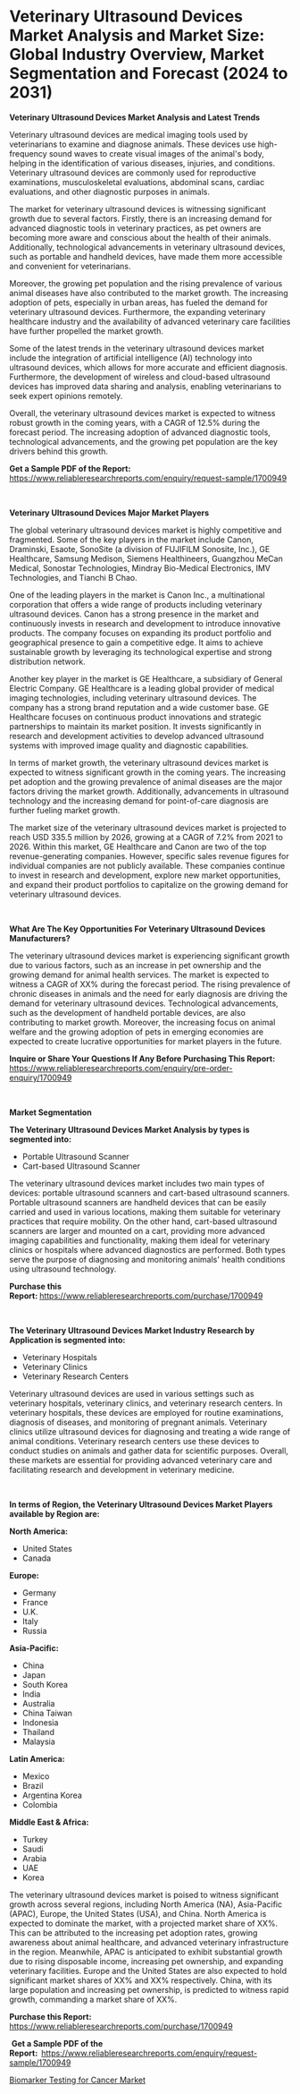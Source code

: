 <p><h1>Veterinary Ultrasound Devices Market Analysis and Market Size: Global Industry Overview, Market Segmentation and Forecast (2024 to 2031)</h1></p><p><strong>Veterinary Ultrasound Devices Market Analysis and Latest Trends</strong></p>
<p><p>Veterinary ultrasound devices are medical imaging tools used by veterinarians to examine and diagnose animals. These devices use high-frequency sound waves to create visual images of the animal's body, helping in the identification of various diseases, injuries, and conditions. Veterinary ultrasound devices are commonly used for reproductive examinations, musculoskeletal evaluations, abdominal scans, cardiac evaluations, and other diagnostic purposes in animals.</p><p>The market for veterinary ultrasound devices is witnessing significant growth due to several factors. Firstly, there is an increasing demand for advanced diagnostic tools in veterinary practices, as pet owners are becoming more aware and conscious about the health of their animals. Additionally, technological advancements in veterinary ultrasound devices, such as portable and handheld devices, have made them more accessible and convenient for veterinarians.</p><p>Moreover, the growing pet population and the rising prevalence of various animal diseases have also contributed to the market growth. The increasing adoption of pets, especially in urban areas, has fueled the demand for veterinary ultrasound devices. Furthermore, the expanding veterinary healthcare industry and the availability of advanced veterinary care facilities have further propelled the market growth.</p><p>Some of the latest trends in the veterinary ultrasound devices market include the integration of artificial intelligence (AI) technology into ultrasound devices, which allows for more accurate and efficient diagnosis. Furthermore, the development of wireless and cloud-based ultrasound devices has improved data sharing and analysis, enabling veterinarians to seek expert opinions remotely.</p><p>Overall, the veterinary ultrasound devices market is expected to witness robust growth in the coming years, with a CAGR of 12.5% during the forecast period. The increasing adoption of advanced diagnostic tools, technological advancements, and the growing pet population are the key drivers behind this growth.</p></p>
<p><strong>Get a Sample PDF of the Report:&nbsp;</strong> <a href="https://www.reliableresearchreports.com/enquiry/request-sample/1700949">https://www.reliableresearchreports.com/enquiry/request-sample/1700949</a></p>
<p>&nbsp;</p>
<p><strong>Veterinary Ultrasound Devices Major Market Players</strong></p>
<p><p>The global veterinary ultrasound devices market is highly competitive and fragmented. Some of the key players in the market include Canon, Draminski, Esaote, SonoSite (a division of FUJIFILM Sonosite, Inc.), GE Healthcare, Samsung Medison, Siemens Healthineers, Guangzhou MeCan Medical, Sonostar Technologies, Mindray Bio-Medical Electronics, IMV Technologies, and Tianchi B Chao. </p><p>One of the leading players in the market is Canon Inc., a multinational corporation that offers a wide range of products including veterinary ultrasound devices. Canon has a strong presence in the market and continuously invests in research and development to introduce innovative products. The company focuses on expanding its product portfolio and geographical presence to gain a competitive edge. It aims to achieve sustainable growth by leveraging its technological expertise and strong distribution network.</p><p>Another key player in the market is GE Healthcare, a subsidiary of General Electric Company. GE Healthcare is a leading global provider of medical imaging technologies, including veterinary ultrasound devices. The company has a strong brand reputation and a wide customer base. GE Healthcare focuses on continuous product innovations and strategic partnerships to maintain its market position. It invests significantly in research and development activities to develop advanced ultrasound systems with improved image quality and diagnostic capabilities.</p><p>In terms of market growth, the veterinary ultrasound devices market is expected to witness significant growth in the coming years. The increasing pet adoption and the growing prevalence of animal diseases are the major factors driving the market growth. Additionally, advancements in ultrasound technology and the increasing demand for point-of-care diagnosis are further fueling market growth.</p><p>The market size of the veterinary ultrasound devices market is projected to reach USD 335.5 million by 2026, growing at a CAGR of 7.2% from 2021 to 2026. Within this market, GE Healthcare and Canon are two of the top revenue-generating companies. However, specific sales revenue figures for individual companies are not publicly available. These companies continue to invest in research and development, explore new market opportunities, and expand their product portfolios to capitalize on the growing demand for veterinary ultrasound devices.</p></p>
<p>&nbsp;</p>
<p><strong>What Are The Key Opportunities For Veterinary Ultrasound Devices Manufacturers?</strong></p>
<p><p>The veterinary ultrasound devices market is experiencing significant growth due to various factors, such as an increase in pet ownership and the growing demand for animal health services. The market is expected to witness a CAGR of XX% during the forecast period. The rising prevalence of chronic diseases in animals and the need for early diagnosis are driving the demand for veterinary ultrasound devices. Technological advancements, such as the development of handheld portable devices, are also contributing to market growth. Moreover, the increasing focus on animal welfare and the growing adoption of pets in emerging economies are expected to create lucrative opportunities for market players in the future.</p></p>
<p><strong>Inquire or Share Your Questions If Any Before Purchasing This Report:</strong> <a href="https://www.reliableresearchreports.com/enquiry/pre-order-enquiry/1700949">https://www.reliableresearchreports.com/enquiry/pre-order-enquiry/1700949</a></p>
<p>&nbsp;</p>
<p><strong>Market Segmentation</strong></p>
<p><strong>The Veterinary Ultrasound Devices Market Analysis by types is segmented into:</strong></p>
<p><ul><li>Portable Ultrasound Scanner</li><li>Cart-based Ultrasound Scanner</li></ul></p>
<p><p>The veterinary ultrasound devices market includes two main types of devices: portable ultrasound scanners and cart-based ultrasound scanners. Portable ultrasound scanners are handheld devices that can be easily carried and used in various locations, making them suitable for veterinary practices that require mobility. On the other hand, cart-based ultrasound scanners are larger and mounted on a cart, providing more advanced imaging capabilities and functionality, making them ideal for veterinary clinics or hospitals where advanced diagnostics are performed. Both types serve the purpose of diagnosing and monitoring animals' health conditions using ultrasound technology.</p></p>
<p><strong>Purchase this Report:&nbsp;</strong><a href="https://www.reliableresearchreports.com/purchase/1700949">https://www.reliableresearchreports.com/purchase/1700949</a></p>
<p>&nbsp;</p>
<p><strong>The Veterinary Ultrasound Devices Market Industry Research by Application is segmented into:</strong></p>
<p><ul><li>Veterinary Hospitals</li><li>Veterinary Clinics</li><li>Veterinary Research Centers</li></ul></p>
<p><p>Veterinary ultrasound devices are used in various settings such as veterinary hospitals, veterinary clinics, and veterinary research centers. In veterinary hospitals, these devices are employed for routine examinations, diagnosis of diseases, and monitoring of pregnant animals. Veterinary clinics utilize ultrasound devices for diagnosing and treating a wide range of animal conditions. Veterinary research centers use these devices to conduct studies on animals and gather data for scientific purposes. Overall, these markets are essential for providing advanced veterinary care and facilitating research and development in veterinary medicine.</p></p>
<p>&nbsp;</p>
<p><strong>In terms of Region, the Veterinary Ultrasound Devices Market Players available by Region are:</strong></p>
<p>
    <p> <strong> North America: </strong>
        <ul>
            <li>United States</li>
            <li>Canada</li>
        </ul>
        </p> 
    <p> <strong> Europe: </strong>
        <ul>
            <li>Germany</li>
            <li>France</li>
            <li>U.K.</li>
            <li>Italy</li>
            <li>Russia</li>
        </ul>
        </p> 
    <p> <strong> Asia-Pacific: </strong>
        <ul>
            <li>China</li>
            <li>Japan</li>
            <li>South Korea</li>
            <li>India</li>
            <li>Australia</li>
            <li>China Taiwan</li>
            <li>Indonesia</li>
            <li>Thailand</li>
            <li>Malaysia</li>
        </ul>
        </p> 
    <p> <strong> Latin America: </strong>
        <ul>
            <li>Mexico</li>
            <li>Brazil</li>
            <li>Argentina Korea</li>
            <li>Colombia</li>
        </ul>
        </p> 
    <p> <strong> Middle East & Africa: </strong>
        <ul>
            <li>Turkey</li>
            <li>Saudi</li>
            <li>Arabia</li>
            <li>UAE</li>
            <li>Korea</li>
        </ul>
    </p>
    </p>
<p><p>The veterinary ultrasound devices market is poised to witness significant growth across several regions, including North America (NA), Asia-Pacific (APAC), Europe, the United States (USA), and China. North America is expected to dominate the market, with a projected market share of XX%. This can be attributed to the increasing pet adoption rates, growing awareness about animal healthcare, and advanced veterinary infrastructure in the region. Meanwhile, APAC is anticipated to exhibit substantial growth due to rising disposable income, increasing pet ownership, and expanding veterinary facilities. Europe and the United States are also expected to hold significant market shares of XX% and XX% respectively. China, with its large population and increasing pet ownership, is predicted to witness rapid growth, commanding a market share of XX%.</p></p>
<p><strong>Purchase this Report: </strong><a href="https://www.reliableresearchreports.com/purchase/1700949">https://www.reliableresearchreports.com/purchase/1700949</a></p>
<p>&nbsp;<strong>Get a Sample PDF of the Report:&nbsp;&nbsp;</strong><a href="https://www.reliableresearchreports.com/enquiry/request-sample/1700949">https://www.reliableresearchreports.com/enquiry/request-sample/1700949</a></p>
<p><strong></strong></p>
<p><p><a href="https://github.com/WillieWoodard/Market-Research-Report-List-3/blob/main/biomarker-testing-for-cancer-market.md">Biomarker Testing for Cancer Market</a></p></p>